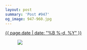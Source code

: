 ```yaml
---
layout: post
summary: 'Post #947'
og_image: 947-960.jpg
---
```


<p>
 <time>
  <a href="/947">
   {{ page.date | date: "%B %-d, %Y" }}
  </a>
 </time>
 <a href="/947">
  <figure data-taken="10/7/2019">
   <img sizes="(min-width: 700px) 50vw, calc(100vw - 2rem)" src="{{ site.assets_url }}/947-480.jpg" srcset="{{ site.assets_url }}/947-240.jpg 240w, {{ site.assets_url }}/947-480.jpg 480w, {{ site.assets_url }}/947-720.jpg 720w, {{ site.assets_url }}/947-960.jpg 960w"/>
  </figure>
 </a>
</p>
